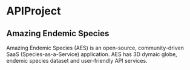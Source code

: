 # APIProject
## Amazing Endemic Species
Amazing Endemic Species (AES) is an open-source, community-driven SaaS (Species-as-a-Service) application. AES has 3D dymaic globe, endemic species dataset and user-friendly API services.

